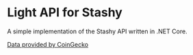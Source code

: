 # Light API for Stashy

A simple implementation of the Stashy API written in .NET Core.

[Data provided by CoinGecko](https://www.coingecko.com/en)
